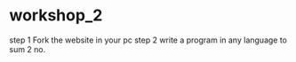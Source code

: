 # workshop_2
step 1
Fork the website in your pc
step 2
write a program in any language to sum 2 no.
